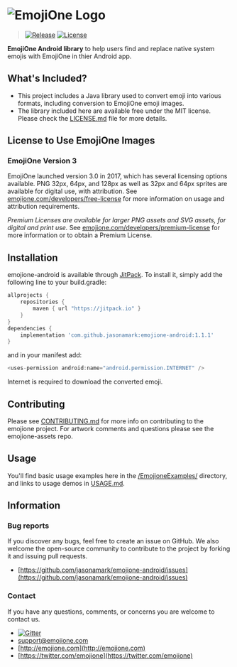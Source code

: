 # ![EmojiOne Logo](https://www.emojione.com/images/vectors/emojione-typeface.svg)

> [![Release](https://jitpack.io/v/jasonamark/emojione-android.svg)](https://github.com/jasonamark/emojione-android)
[![License](https://img.shields.io/cocoapods/l/emojione-ios.svg?style=flat)](LICENSE.md)

**EmojiOne Android library** to help users find and replace native system emojis with EmojiOne in thier Android app.


## What's Included?

 - This project includes a Java library used to convert emoji into various formats, including conversion to EmojiOne emoji images.
 - The library included here are available free under the MIT license.  Please check the [LICENSE.md](LICENSE.md) file for more details.
 
 
## License to Use EmojiOne Images
 
### EmojiOne Version 3
 
 EmojiOne launched version 3.0 in 2017, which has several licensing options available. PNG 32px, 64px, and 128px as well as 32px and 64px sprites are available for digital use, with attribution. See [emojione.com/developers/free-license](https://www.emojione.com/developers/free-license) for more information on usage and attribution requirements.
 
 *Premium Licenses are available for larger PNG assets and SVG assets, for digital and print use.* See [emojione.com/developers/premium-license](https://www.emojione.com/developers/premium-license) for more information or to obtain a Premium License.
 

## Installation

emojione-android is available through [JitPack](https://jitpack.io). To install
it, simply add the following line to your build.gradle:

```gradle
allprojects {
    repositories {
        maven { url "https://jitpack.io" }
    }
}
dependencies {
    implementation 'com.github.jasonamark:emojione-android:1.1.1'
}
```
and in your manifest add:

```gradle
<uses-permission android:name="android.permission.INTERNET" />
```

Internet is required to download the converted emoji. 

## Contributing
Please see [CONTRIBUTING.md](CONTRIBUTING.md) for more info on contributing to the emojione project. For artwork comments and questions please see the emojione-assets repo.

## Usage
You'll find basic usage examples here in the [/EmojioneExamples/](EmojioneExamples/) directory, and links to usage demos in [USAGE.md](USAGE.md).


## Information

### Bug reports

If you discover any bugs, feel free to create an issue on GitHub. We also welcome the open-source community to contribute to the project by forking it and issuing pull requests.

 *  [https://github.com/jasonamark/emojione-android/issues](https://github.com/jasonamark/emojione-android/issues)


### Contact

If you have any questions, comments, or concerns you are welcome to contact us.

*  [![Gitter](https://badges.gitter.im/Join%20Chat.svg)](https://gitter.im/emojione/emojione?utm_source=badge&utm_medium=badge&utm_campaign=pr-badge)
* [support@emojione.com](mailto:support@emojione.com)
* [http://emojione.com](http://emojione.com)
* [https://twitter.com/emojione](https://twitter.com/emojione)
